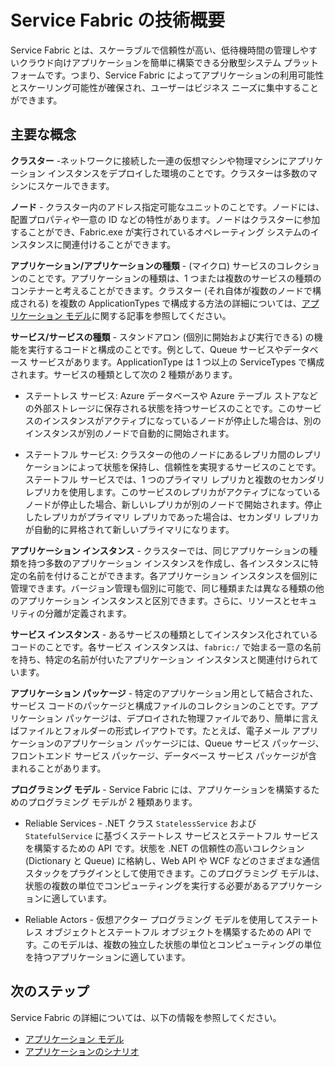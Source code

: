 <properties
   pageTitle="技術概要"
	description="Service Fabric の技術概要。主要な概念とアーキテクチャの概要について説明します。"
	services="service-fabric"
	documentationCenter=".net"
	authors="msfussell"
	manager="timlt"
	editor="chackdan;subramar"/>

<tags
   ms.service="service-fabric"
	ms.devlang="dotnet"
	ms.topic="article"
	ms.tgt_pltfrm="NA"
	ms.workload="NA"
	ms.date="08/25/2015"
	ms.author="mfussell"/>

# Service Fabric の技術概要

Service Fabric とは、スケーラブルで信頼性が高い、低待機時間の管理しやすいクラウド向けアプリケーションを簡単に構築できる分散型システム プラットフォームです。つまり、Service Fabric によってアプリケーションの利用可能性とスケーリング可能性が確保され、ユーザーはビジネス ニーズに集中することができます。

## 主要な概念

**クラスター** -ネットワークに接続した一連の仮想マシンや物理マシンにアプリケーション インスタンスをデプロイした環境のことです。クラスターは多数のマシンにスケールできます。

**ノード** - クラスター内のアドレス指定可能なユニットのことです。ノードには、配置プロパティや一意の ID などの特性があります。ノードはクラスターに参加することができ、Fabric.exe が実行されているオペレーティング システムのインスタンスに関連付けることができます。

**アプリケーション/アプリケーションの種類** - (マイクロ) サービスのコレクションのことです。アプリケーションの種類は、1 つまたは複数のサービスの種類のコンテナーと考えることができます。クラスター (それ自体が複数のノードで構成される) を複数の ApplicationTypes で構成する方法の詳細については、[アプリケーション モデル](service-fabric-application-model.md)に関する記事を参照してください。

**サービス/サービスの種類** - スタンドアロン (個別に開始および実行できる) の機能を実行するコードと構成のことです。例として、Queue サービスやデータベース サービスがあります。ApplicationType は 1 つ以上の ServiceTypes で構成されます。サービスの種類として次の 2 種類があります。

- ステートレス サービス: Azure データベースや Azure テーブル ストアなどの外部ストレージに保存される状態を持つサービスのことです。このサービスのインスタンスがアクティブになっているノードが停止した場合は、別のインスタンスが別のノードで自動的に開始されます。

- ステートフル サービス: クラスターの他のノードにあるレプリカ間のレプリケーションによって状態を保持し、信頼性を実現するサービスのことです。ステートフル サービスでは、1 つのプライマリ レプリカと複数のセカンダリ レプリカを使用します。このサービスのレプリカがアクティブになっているノードが停止した場合、新しいレプリカが別のノードで開始されます。停止したレプリカがプライマリ レプリカであった場合は、セカンダリ レプリカが自動的に昇格されて新しいプライマリになります。

**アプリケーション インスタンス** - クラスターでは、同じアプリケーションの種類を持つ多数のアプリケーション インスタンスを作成し、各インスタンスに特定の名前を付けることができます。各アプリケーション インスタンスを個別に管理できます。バージョン管理も個別に可能で、同じ種類または異なる種類の他のアプリケーション インスタンスと区別できます。さらに、リソースとセキュリティの分離が定義されます。

**サービス インスタンス** - あるサービスの種類としてインスタンス化されているコードのことです。各サービス インスタンスは、`fabric:/` で始まる一意の名前を持ち、特定の名前が付いたアプリケーション インスタンスと関連付けられています。

**アプリケーション パッケージ** - 特定のアプリケーション用として結合された、サービス コードのパッケージと構成ファイルのコレクションのことです。アプリケーション パッケージは、デプロイされた物理ファイルであり、簡単に言えばファイルとフォルダーの形式レイアウトです。たとえば、電子メール アプリケーションのアプリケーション パッケージには、Queue サービス パッケージ、フロントエンド サービス パッケージ、データベース サービス パッケージが含まれることがあります。

**プログラミング モデル** - Service Fabric には、アプリケーションを構築するためのプログラミング モデルが 2 種類あります。

- Reliable Services - .NET クラス `StatelessService` および `StatefulService` に基づくステートレス サービスとステートフル サービスを構築するための API です。状態を .NET の信頼性の高いコレクション (Dictionary と Queue) に格納し、Web API や WCF などのさまざまな通信スタックをプラグインとして使用できます。このプログラミング モデルは、状態の複数の単位でコンピューティングを実行する必要があるアプリケーションに適しています。

- Reliable Actors - 仮想アクター プログラミング モデルを使用してステートレス オブジェクトとステートフル オブジェクトを構築するための API です。このモデルは、複数の独立した状態の単位とコンピューティングの単位を持つアプリケーションに適しています。

<!--Every topic should have next steps and links to the next logical set of content to keep the customer engaged-->
## 次のステップ
Service Fabric の詳細については、以下の情報を参照してください。

- [アプリケーション モデル](service-fabric-application-model.md)
- [アプリケーションのシナリオ](service-fabric-application-scenarios.md)
 

<!---HONumber=August15_HO9-->